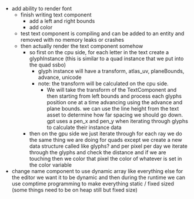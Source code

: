 - add ability to render font
	- finish writing text component
		- add a left and right bounds
		- add color
	- test text component is compiling and can be added to an entity and removed with no memory leaks or crashes
	- then actually render the text component somehow
		- so first on the cpu side, for each letter in the text create a glyphInstance (this is similar to a quad instance that we put into the quad ssbo)
			- glyph instance will have a transform, atlas_uv, planeBounds, advance, unicode
			- note: the transform will be calculated on the cpu side. 
				- We will take the transform of the TextComponent and then starting from left bounds and process each glyphs position one at a time advancing using the advance and plane bounds. we can use the line height from the text asset to determine how far spacing we should go down. gpt uses a pen_x and pen_y when iterating through glyphs to calculate their instance data
		- then on the gpu side we just iterate through for each ray we do the same thing we are doing for quads except we create a new data structure called like glyphs? and per pixel per day we iterate through the glyphs and check the distance and if we are touching then we color that pixel the color of whatever is set in the color variable
- change name component to use dynamic array like everything else for the editor we want it to be dynamic and then during the runtime we can use comptime programming to make everything static / fixed sized (some things need to be on heap still but fixed size)
